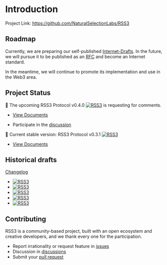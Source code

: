 # Introduction

Project Link: <https://github.com/NaturalSelectionLabs/RSS3>

## Roadmap

Currently, we are preparing our self-published [Internet-Drafts](https://www.ietf.org/how/ids/). In the future, we will pursue it to be published as an [RFC](https://www.ietf.org/standards/rfcs/) and become an Internet standard.

In the meantime, we will continue to promote its implementation and use in the Web3 area.

## Project Status

🔭 The upcoming RSS3 Protocol v0.4.0 [![RSS3](https://badge.rss3.workers.dev/?version=v0.4.0--rc.1)](./v0.4.0-rc.1.md) is requesting for comments.

- [View Documents](./v0.4.0-rc.1.html)

- Participate in the [discussion](https://github.com/NaturalSelectionLabs/RSS3-Protocol/discussions/32)

🔬 Current stable version: RSS3 Protocol v0.3.1 [![RSS3](https://badge.rss3.workers.dev/?version=v0.3.1)](./v0.3.1.md)

- [View Documents](./v0.3.1.md)

## Historical drafts

[Changelog](https://github.com/NaturalSelectionLabs/RSS3/blob/main/CHANGELOG.md)

- [![RSS3](https://badge.rss3.workers.dev/?version=v0.3.0)](./v0.3.0.md)
- [![RSS3](https://badge.rss3.workers.dev/?version=v0.2.0)](./v0.3.0.md)
- [![RSS3](https://badge.rss3.workers.dev/?version=v0.1.1)](./v0.3.0.md)
- [![RSS3](https://badge.rss3.workers.dev/?version=v0.1.0)](./v0.3.0.md)
- [![RSS3](https://badge.rss3.workers.dev/?version=v0.1.0--alpha.0)](./v0.3.0.md)

## Contributing

RSS3 is a community-based project, built with an open ecosystem and creative developers, and we thank every one for the participation.

- Report irrationality or request feature in [issues](https://github.com/NaturalSelectionLabs/RSS3/issues)
- Discussion in [discussions](https://github.com/NaturalSelectionLabs/RSS3/discussions)
- Submit your [pull request](https://github.com/NaturalSelectionLabs/RSS3/pulls)
